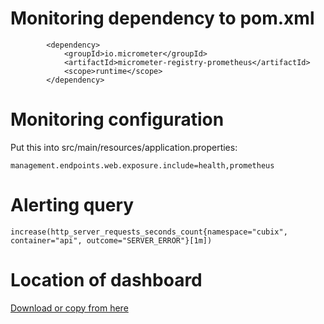# Monitoring dependency to pom.xml

```
        <dependency>
            <groupId>io.micrometer</groupId>
            <artifactId>micrometer-registry-prometheus</artifactId>
            <scope>runtime</scope>
        </dependency>

```

# Monitoring configuration

Put this into src/main/resources/application.properties:

```
management.endpoints.web.exposure.include=health,prometheus
```

# Alerting query

```
increase(http_server_requests_seconds_count{namespace="cubix", container="api", outcome="SERVER_ERROR"}[1m])
```

# Location of dashboard

[Download or copy from here](/code-snippets/week4/files/spring-boot-statistics.json)
